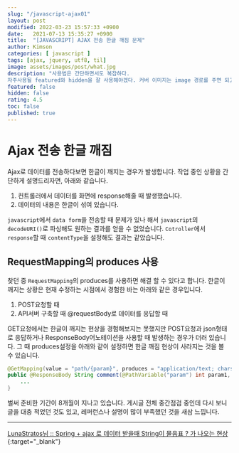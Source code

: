 ```yaml
---
slug: "/javascript-ajax01"
layout: post
modified: 2022-03-23 15:57:33 +0900
date:   2021-07-13 15:35:27 +0900
title:  "[JAVASCRIPT] AJAX 전송 한글 깨짐 문제"
author: Kimson
categories: [ javascript ]
tags: [ajax, jquery, utf8, til]
image: assets/images/post/what.jpg
description: "사용법은 간단하면서도 복잡하다.
자주사용될 featured와 hidden을 잘 사용해야겠다. 커버 이미지는 image 경로를 주면 되고, hidden이지만 featured에 띄울 수도 있다."
featured: false
hidden: false
rating: 4.5
toc: false
published: true
---
```


# Ajax 전송 한글 깨짐

Ajax로 데이터를 전송하다보면 한글이 깨지는 경우가 발생합니다. 작업 중인 상황을 간단하게 설명드리자면, 아래와 같습니다.

1. 컨트롤러에서 데이터를 화면에 response해줄 때 발생했습니다.
2. 데이터의 내용은 한글이 섞여 있습니다.

`javascript`에서 `data form`을 전송할 때 문제가 있나 해서 `javascript`의 `decodeURI()`로 파싱해도 원하는 결과를 얻을 수 없었습니다. `Cotroller`에서 `response`할 때 `contentType`을 설정해도 결과는 같았습니다.

## RequestMapping의 produces 사용

찾던 중 `RequestMapping`의 produces를 사용하면 해결 할 수 있다고 합니다. 한글이 깨지는 상황은 현재 수정하는 시점에서 경험한 바는 아래와 같은 경우입니다.

1. POST요청할 때
2. API서버 구축할 때 @requestBody로 데이터를 응답할 때

GET요청에서는 한글이 깨지는 현상을 경험해보지는 못했지만 POST요청과 json형태로 응답하거나 ResponseBody어노테이션을 사용할 때 발생하는 경우가 더러 있습니다. 그 때 produces설정을 아래와 같이 설정하면 한글 깨짐 현상이 사라지는 것을 볼 수 있습니다.

```java
@GetMapping(value = "path/{param}", produces = "application/text; charset=utf8")
public @ResponseBody String comment(@PathVariable("param") int param1, HttpServletResponse response){
    ...
}
```

벌써 준비한 기간이 8개월이 지나고 있습니다. 게시글 전체 중간점검 중인데 다시 보니 글을 대충 적었던 것도 있고, 레퍼런스나 설명이 많이 부족했던 것을 새삼 느낍니다.

-----

[LunaStratos님 :: Spring + ajax 로 데이터 받을때 String이 물음표 ? 가 나오는 현상](https://stratosphere.tistory.com/207){:target="_blank"}